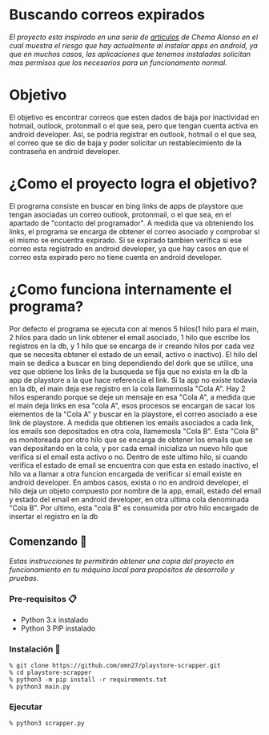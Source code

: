 # Buscando correos expirados

_El proyecto esta inspirado en una serie de [articulos](https://www.elladodelmal.com/2020/03/el-club-de-los-poetas-muertos-parte-1.html) de Chema Alonso en el cual muestra el riesgo que hay actualmente al instalar apps en android, ya que en muchos casos, las aplicaciones que tenemos instaladas solicitan mas permisos que los necesarios para un funcionamento normal._

# Objetivo
El objetivo es encontrar correos que esten dados de baja por inactividad en hotmail, outlook, protonmail o el que sea, pero que tengan cuenta activa en android developer. Asi, se podria registrar en outlook, hotmail o el que sea, el correo que se dio de baja y poder solicitar un restablecimiento de la contraseña en android developer.

# ¿Como el proyecto logra el objetivo?
El programa consiste en buscar en bing links de apps de playstore que tengan asociadas un correo outlook, protonmail, o el que sea, en el apartado de "contacto del programador". A medida que va obteniendo los links, el programa se encarga de obtener el correo asociado y comprobar si el mismo se encuentra expirado. Si se expirado tambien verifica si ese correo esta registrado en android developer, ya que hay casos en que el correo esta expirado pero no tiene cuenta en android developer.

# ¿Como funciona internamente el programa?
Por defecto el programa se ejecuta con al menos 5 hilos(1 hilo para el main, 2 hilos para dado un link obtener el email asociado, 1 hilo que escribe los registros en la db, y 1 hilo que se encarga de ir creando hilos por cada vez que se necesita obtener el estado de un email, activo o inactivo). El hilo del main se dedica a buscar en bing dependiendo del dork que se utilice, una vez que obtiene los links de la busqueda se fija que no exista en la db la app de playstore a la que hace referencia el link. Si la app no existe todavia en la db, el main deja ese registro en la cola llamemosla "Cola A". Hay 2 hilos esperando porque se deje un mensaje en esa "Cola A", a medida que el main deja links en esa "cola A", esos procesos se encargan de sacar los elementos de la "Cola A" y buscar en la playstore, el correo asociado a ese link de playstore. A medida que obtienen los emails asociados a cada link, los emails son depositados en otra cola, llamemosla "Cola B". Esta "Cola B" es monitoreada por otro hilo que se encarga de obtener los emails que se van depositando en la cola, y por cada email inicializa un nuevo hilo que verifica si el email esta activo o no. Dentro de este ultimo hilo, si cuando verifica el estado de email se encuentra con que esta en estado inactivo, el hilo va a llamar a otra funcion encargada de verificar si email existe en android developer. En ambos casos, exista o no en android developer, el hilo deja un objeto compuesto por nombre de la app, email, estado del email y estado del email en android developer, en otra ultima cola denominada "Cola B". Por ultimo, esta "cola B" es consumida por otro hilo encargado de insertar el registro en la db

## Comenzando 🚀

_Estas instrucciones te permitirán obtener una copia del proyecto en funcionamiento en tu máquina local para propósitos de desarrollo y pruebas._


### Pre-requisitos 📋

* Python 3.x instalado
* Python 3 PIP instalado

### Instalación 🔧

```
% git clone https://github.com/omn27/playstore-scrapper.git
% cd playstore-scrapper
% python3 -m pip install -r requirements.txt
% python3 main.py
```

### Ejecutar

```
% python3 scrapper.py
```
